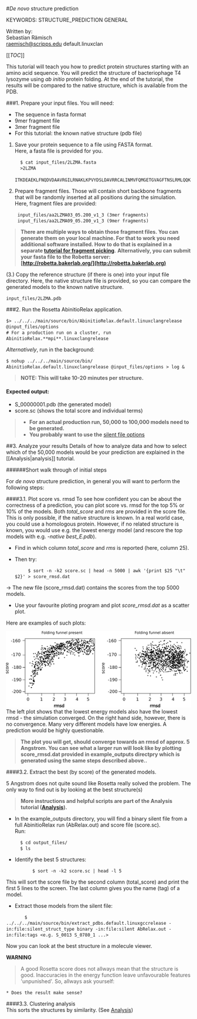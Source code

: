 #*De novo* structure prediction

KEYWORDS: STRUCTURE_PREDICTION GENERAL

Written by:  
Sebastian Rämisch  
raemisch@scripps.edu  default.linuxclan

[[_TOC_]]

This tutorial will teach you how to predict protein structures starting with an amino acid sequence. You will predict the structure of bacteriophage T4 lysozyme using *ab initio* protein folding. At the end of the tutorial, the results will be compared to the native structure, which is available from the PDB.


###1. Prepare your input files.
You will need:

* The sequence in fasta format
* 9mer fragment file
* 3mer fragment file
* For this tutorial: the known native structure (pdb file)

1. Save your protein sequence to a file using FASTA format.   
Here, a fasta file is provided for you.
      
         $ cat input_files/2LZMA.fasta
         >2LZMA   	                                                      
         ITKDEAEKLFNQDVDAAVRGILRNAKLKPVYDSLDAVRRCALINMVFQMGETGVAGFTNSLRMLQQKRWDEAAVNLAKSRWYNQTPNRAKRVITTFRTGTWDAYKNL         

2. Prepare fragment files. Those will contain short backbone fragments that will be randomly inserted at all positions during the simulation. Here, fragment files are provided:
      
        input_files/aa2LZMA03_05.200_v1_3 (3mer fragments)
        input_files/aa2LZMA09_05.200_v1_3 (9mer fragments)
        
> **There are multiple ways to obtain those fragment files. You can generate them on your local machine. For that to work you need additional software installed. How to do that is explained in a separate [tutorial for fragment picking](https://www.rosettacommons.org/demos/latest/public/fragment_picking/README).**
> **Alternatively, you can submit your fasta file to the Robetta server:**  
> **[http://robetta.bakerlab.org/](http://robetta.bakerlab.org)**

(3.) Copy the reference structure (if there is one) into your input file directory. Here, the native structure file is provided, so you can compare the generated models to the known native structure.
         
    input_files/2LZMA.pdb 

    
###2. Run the Rosetta AbinitioRelax application.

    $> ../../../main/source/bin/AbinitioRelax.default.linuxclangrelease @input_files/options
    # For a production run on a cluster, run AbinitioRelax.**mpi**.linuxclangrelease

*Alternatively*, run in the background:

    $ nohup ../../../main/source/bin/ AbinitioRelax.default.linuxclangrelease @input_files/options > log &
     
        
> **NOTE: This will take 10-20 minutes per structure.**

#### Expected output:
- S_00000001.pdb (the generated model)
- score.sc (shows the total score and individual terms)

> * **For an actual production run, 50,000 to 100,000 models need to be generated.**
> * **You probably want to use the** [silent file options](../Tips/Tips.md)  


##3. Analyze your results
Details of how to analyze data and how to select which of the 50,000 models would be your prediction are explained in the [[Analysis|analysis]] tutorial.

######Short walk through of initial steps

For *de novo* structure prediction, in general you will want to perform the following steps:


####3.1. Plot score vs. rmsd
To see how confident you can be about the correctness of a prediction, you can plot score vs. rmsd for the top 5% or 10% of the models. Both *total_score* and *rms* are provided in the score file. This is only possible, if the native structure is known. In a real world case, you could use a homologous protein. However, if no related structure is known, you would use e.g. the lowest energy model (and rescore the top models with e.g. *-native best_E.pdb*).  
 
 * Find in which column *total_score* and *rms* is reported (here, column 25). 
 * Then try:  
 
            $ sort -n -k2 score.sc | head -n 5000 | awk '{print $25 "\t" $2}' > score_rmsd.dat
 -> The new file (score_rmsd.dat) contains the scores from the top 5000 models.   
 * Use your favourite ploting program and plot *score_rmsd.dat* as a scatter plot.
 
 
 Here are examples of such plots:  

 ![folding_funnels.png](folding_funnels.png)  
The left plot shows that the lowest energy models also have the lowest rmsd - the simulation converged. On the right hand side, however, there is no convergence. Many very different models have low energies. A prediction would be highly questionable.  

> **The plot you will get, should converge towards an rmsd of approx. 5 Angstrom. You can see what a larger run will look like by plotting score_rmsd.dat provided in example_outputs directpry which is generated using the same steps described above..**

####3.2. Extract the best (by score) of the generated models.

5 Angstrom does not quite sound like Rosetta really solved the problem. The only way to find out is by looking at the best structure(s)

> **More instructions and helpful scripts are part of the Analysis tutorial ([Analysis](../analysis/Analysis.md)).**

 * In the example_outputs directory, you will find a binary silent file from a full AbinitioRelax run (AbRelax.out) and score file (score.sc).  
 Run:
 
         $ cd output_files/
         $ ls
  
 * Identify the best 5 structures:
```  
          $ sort -n -k2 score.sc | head -l 5 
```
  This will sort the score file by the second column (total_score) and print the first 5 lines to the screen. The last column gives you the name (tag) of a model.
  
 * Extract those models from the silent file:
 ```
        $  ../../../main/source/bin/extract_pdbs.default.linuxgccrelease -in:file:silent_struct_type binary -in:file:silent AbRelax.out -in:file:tags <e.g. S_0013 S_0780_1 ...>
```
 Now you can look at the best structure in a molecule viewer.  

 **WARNING**   
 >A good Rosetta score does not allways mean that the structure is good. Inaccuracies in the energy function leave unfavourable features 'unpunished'. So, allways ask yourself:  

	* Does the result make sense?
 


####3.3. Clustering analysis  
This sorts the structures by similarity. (See [Analysis](../analysis/Analysis.md))


